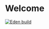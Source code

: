 # Welcome
[![Eden build](https://github.com/fercascue/smarter-test/actions/workflows/Eden-build.yml/badge.svg)](https://github.com/fercascue/smarter-test/actions/workflows/Eden-build.yml)
```